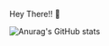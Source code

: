 Hey There!! 👋

![Anurag's GitHub stats](https://github-readme-stats.vercel.app/api?username=vinit-chauhan&show=reviews,discussions_started,discussions_answered,prs_merged,prs_merged_percentage)
